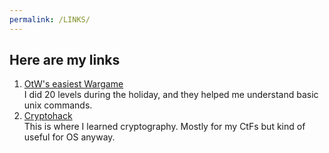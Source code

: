 ```yaml
---
permalink: /LINKS/
---
```


## Here are my links
1. [OtW's easiest Wargame](https://overthewire.org/wargames/bandit/)<br> 
I did 20 levels during the holiday, and they helped me understand basic unix commands.<br>
2. [Cryptohack](https://cryptohack.org/)<br>
This is where I learned cryptography. Mostly for my CtFs but kind of useful for OS anyway.<br>
